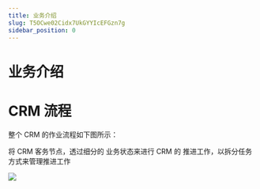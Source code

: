 ```yaml
---
title: 业务介绍
slug: T5OCwe02Cidx7UkGYYIcEFGzn7g
sidebar_position: 0
---
```



# 业务介绍

# CRM 流程

整个 CRM 的作业流程如下图所示：

将 CRM 客务节点，透过细分的 业务状态来进行 CRM 的 推进工作，以拆分任务方式来管理推进工作

<img src="/assets/Plr4bE0rAofAipx1870cKQp2nCb.png" src-width="744" src-height="616" align="center"/>

